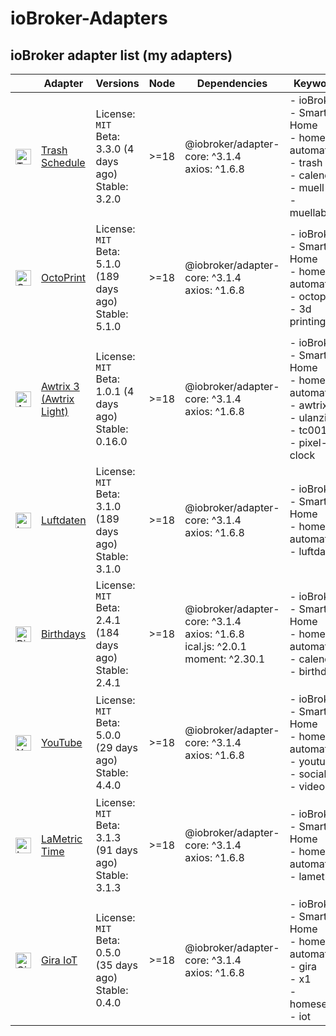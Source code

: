 # ioBroker-Adapters

## ioBroker adapter list (my adapters)

| | Adapter | Versions | Node | Dependencies | Keywords | Issues | Files |
|-|---------|----------|------|--------------|----------|--------|-------|
| <img src="https://raw.githubusercontent.com/klein0r/ioBroker.trashschedule/master/admin/trashschedule.png" alt="Trash Schedule" width="25" /> | [Trash Schedule](https://github.com/klein0r/ioBroker.trashschedule) | License: `MIT`<br/>Beta: 3.3.0 (4 days ago)<br/>Stable: 3.2.0 | &gt;&#x3D;18 | @iobroker/adapter-core: ^3.1.4<br/>axios: ^1.6.8 | - ioBroker<br/>- Smart Home<br/>- home automation<br/>- trash<br/>- calendar<br/>- muell<br/>- muellabfuhr | 6 | Funding `yes`<br/>Bug-Report `v0.1`<br/>Workflow: `v0.5` |
| <img src="https://raw.githubusercontent.com/klein0r/ioBroker.octoprint/master/admin/octoprint.png" alt="OctoPrint" width="25" /> | [OctoPrint](https://github.com/klein0r/ioBroker.octoprint) | License: `MIT`<br/>Beta: 5.1.0 (189 days ago)<br/>Stable: 5.1.0 | &gt;&#x3D;18 | @iobroker/adapter-core: ^3.1.4<br/>axios: ^1.6.8 | - ioBroker<br/>- Smart Home<br/>- home automation<br/>- octoprint<br/>- 3d printing | 6 | Funding `yes`<br/>Bug-Report `v0.1`<br/>Workflow: `v0.5` |
| <img src="https://raw.githubusercontent.com/klein0r/ioBroker.awtrix-light/master/admin/awtrix-light.png" alt="Awtrix 3 (Awtrix Light)" width="25" /> | [Awtrix 3 (Awtrix Light)](https://github.com/klein0r/ioBroker.awtrix-light) | License: `MIT`<br/>Beta: 1.0.1 (4 days ago)<br/>Stable: 0.16.0 | &gt;&#x3D;18 | @iobroker/adapter-core: ^3.1.4<br/>axios: ^1.6.8 | - ioBroker<br/>- Smart Home<br/>- home automation<br/>- awtrix<br/>- ulanzi<br/>- tc001<br/>- pixel-clock | 10 | Funding `yes`<br/>Bug-Report `v0.1`<br/>Workflow: `v0.5` |
| <img src="https://raw.githubusercontent.com/klein0r/ioBroker.luftdaten/master/admin/luftdaten.png" alt="Luftdaten" width="25" /> | [Luftdaten](https://github.com/klein0r/ioBroker.luftdaten) | License: `MIT`<br/>Beta: 3.1.0 (189 days ago)<br/>Stable: 3.1.0 | &gt;&#x3D;18 | @iobroker/adapter-core: ^3.1.4<br/>axios: ^1.6.8 | - ioBroker<br/>- Smart Home<br/>- home automation<br/>- luftdaten | 1 | Funding `yes`<br/>Bug-Report `v0.1`<br/>Workflow: `v0.5` |
| <img src="https://raw.githubusercontent.com/klein0r/ioBroker.birthdays/master/admin/birthdays.png" alt="Birthdays" width="25" /> | [Birthdays](https://github.com/klein0r/ioBroker.birthdays) | License: `MIT`<br/>Beta: 2.4.1 (184 days ago)<br/>Stable: 2.4.1 | &gt;&#x3D;18 | @iobroker/adapter-core: ^3.1.4<br/>axios: ^1.6.8<br/>ical.js: ^2.0.1<br/>moment: ^2.30.1 | - ioBroker<br/>- Smart Home<br/>- home automation<br/>- calendar<br/>- birthday | 3 | Funding `yes`<br/>Bug-Report `v0.1`<br/>Workflow: `v0.5` |
| <img src="https://raw.githubusercontent.com/klein0r/ioBroker.youtube/master/admin/youtube.png" alt="YouTube" width="25" /> | [YouTube](https://github.com/klein0r/ioBroker.youtube) | License: `MIT`<br/>Beta: 5.0.0 (29 days ago)<br/>Stable: 4.4.0 | &gt;&#x3D;18 | @iobroker/adapter-core: ^3.1.4<br/>axios: ^1.6.8 | - ioBroker<br/>- Smart Home<br/>- home automation<br/>- youtube<br/>- social<br/>- video | 1 | Funding `yes`<br/>Bug-Report `v0.1`<br/>Workflow: `v0.5` |
| <img src="https://raw.githubusercontent.com/klein0r/ioBroker.lametric/master/admin/lametric.png" alt="LaMetric Time" width="25" /> | [LaMetric Time](https://github.com/klein0r/ioBroker.lametric) | License: `MIT`<br/>Beta: 3.1.3 (91 days ago)<br/>Stable: 3.1.3 | &gt;&#x3D;18 | @iobroker/adapter-core: ^3.1.4<br/>axios: ^1.6.8 | - ioBroker<br/>- Smart Home<br/>- home automation<br/>- lametric | 5 | Funding `yes`<br/>Bug-Report `v0.1`<br/>Workflow: `v0.5` |
| <img src="https://raw.githubusercontent.com/klein0r/ioBroker.gira-iot/master/admin/gira-iot.png" alt="Gira IoT" width="25" /> | [Gira IoT](https://github.com/klein0r/ioBroker.gira-iot) | License: `MIT`<br/>Beta: 0.5.0 (35 days ago)<br/>Stable: 0.4.0 | &gt;&#x3D;18 | @iobroker/adapter-core: ^3.1.4<br/>axios: ^1.6.8 | - ioBroker<br/>- Smart Home<br/>- home automation<br/>- gira<br/>- x1<br/>- homeserver<br/>- iot | 2 | Funding `yes`<br/>Bug-Report `v0.1`<br/>Workflow: `v0.5` |
